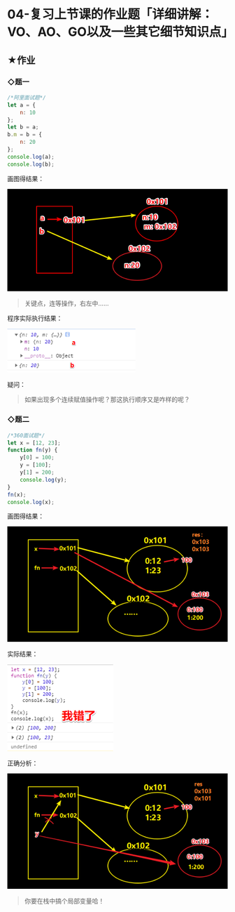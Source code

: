 # 04-复习上节课的作业题「详细讲解：VO、AO、GO以及一些其它细节知识点」

## ★作业

### ◇题一

``` js
/*阿里面试题*/
let a = {
    n: 10
};
let b = a;
b.m = b = {
    n: 20
};
console.log(a);
console.log(b);
```

画图得结果：

![连等](assets/img/2020-05-21-11-11-25.png)

> 关键点，连等操作，右左中……

程序实际执行结果：

![result](assets/img/2020-05-21-11-16-49.png)

疑问：

> 如果出现多个连续赋值操作呢？那这执行顺序又是咋样的呢？

### ◇题二

``` js
/*360面试题*/
let x = [12, 23];
function fn(y) {
    y[0] = 100;
    y = [100];
    y[1] = 200;
    console.log(y);
}
fn(x);
console.log(x);
```

画图得结果：

![draw](assets/img/2020-05-21-11-26-59.png)

实际结果：

![error](assets/img/2020-05-21-11-28-11.png)

正确分析：

![res](assets/img/2020-05-21-11-32-14.png)

> 你要在栈中搞个局部变量哈！




